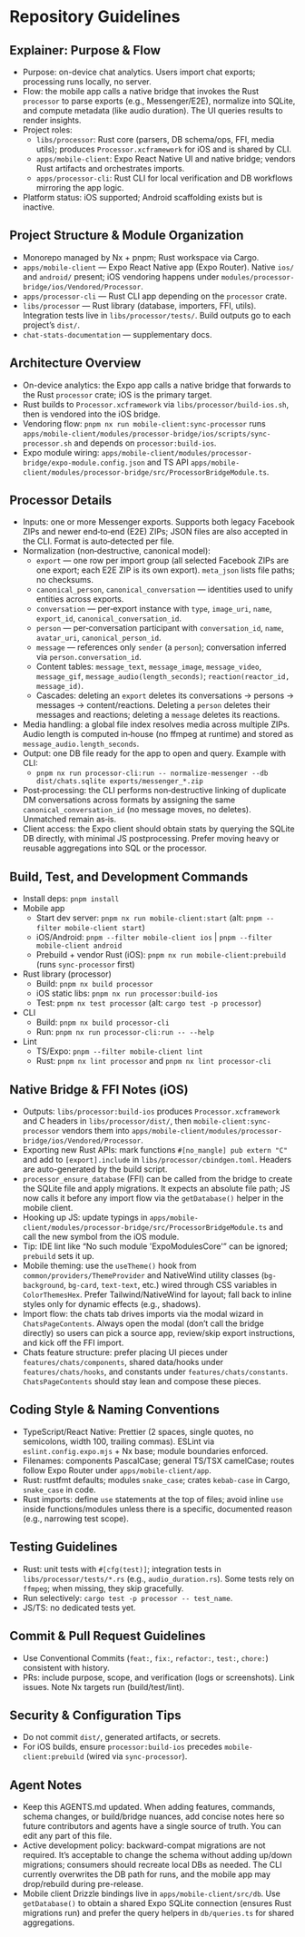 # Repository Guidelines

## Explainer: Purpose & Flow
- Purpose: on-device chat analytics. Users import chat exports; processing runs locally, no server.
- Flow: the mobile app calls a native bridge that invokes the Rust `processor` to parse exports (e.g., Messenger/E2E), normalize into SQLite, and compute metadata (like audio duration). The UI queries results to render insights.
- Project roles:
  - `libs/processor`: Rust core (parsers, DB schema/ops, FFI, media utils); produces `Processor.xcframework` for iOS and is shared by CLI.
  - `apps/mobile-client`: Expo React Native UI and native bridge; vendors Rust artifacts and orchestrates imports.
  - `apps/processor-cli`: Rust CLI for local verification and DB workflows mirroring the app logic.
- Platform status: iOS supported; Android scaffolding exists but is inactive.

## Project Structure & Module Organization
- Monorepo managed by Nx + pnpm; Rust workspace via Cargo.
- `apps/mobile-client` — Expo React Native app (Expo Router). Native `ios/` and `android/` present; iOS vendoring happens under `modules/processor-bridge/ios/Vendored/Processor`.
- `apps/processor-cli` — Rust CLI app depending on the `processor` crate.
- `libs/processor` — Rust library (database, importers, FFI, utils). Integration tests live in `libs/processor/tests/`. Build outputs go to each project’s `dist/`.
- `chat-stats-documentation` — supplementary docs.

## Architecture Overview
- On-device analytics: the Expo app calls a native bridge that forwards to the Rust `processor` crate; iOS is the primary target.
- Rust builds to `Processor.xcframework` via `libs/processor/build-ios.sh`, then is vendored into the iOS bridge.
- Vendoring flow: `pnpm nx run mobile-client:sync-processor` runs `apps/mobile-client/modules/processor-bridge/ios/scripts/sync-processor.sh` and depends on `processor:build-ios`.
- Expo module wiring: `apps/mobile-client/modules/processor-bridge/expo-module.config.json` and TS API `apps/mobile-client/modules/processor-bridge/src/ProcessorBridgeModule.ts`.

## Processor Details
- Inputs: one or more Messenger exports. Supports both legacy Facebook ZIPs and newer end‑to‑end (E2E) ZIPs; JSON files are also accepted in the CLI. Format is auto‑detected per file.
- Normalization (non‑destructive, canonical model):
  - `export` — one row per import group (all selected Facebook ZIPs are one export; each E2E ZIP is its own export). `meta_json` lists file paths; no checksums.
  - `canonical_person`, `canonical_conversation` — identities used to unify entities across exports.
  - `conversation` — per‑export instance with `type`, `image_uri`, `name`, `export_id`, `canonical_conversation_id`.
  - `person` — per‑conversation participant with `conversation_id`, `name`, `avatar_uri`, `canonical_person_id`.
  - `message` — references only `sender` (a `person`); conversation inferred via `person.conversation_id`.
  - Content tables: `message_text`, `message_image`, `message_video`, `message_gif`, `message_audio(length_seconds)`; `reaction(reactor_id, message_id)`.
  - Cascades: deleting an `export` deletes its conversations → persons → messages → content/reactions. Deleting a `person` deletes their messages and reactions; deleting a `message` deletes its reactions.
- Media handling: a global file index resolves media across multiple ZIPs. Audio length is computed in‑house (no ffmpeg at runtime) and stored as `message_audio.length_seconds`.
- Output: one DB file ready for the app to open and query. Example with CLI:
  - `pnpm nx run processor-cli:run -- normalize-messenger --db dist/chats.sqlite exports/messenger_*.zip`
- Post‑processing: the CLI performs non‑destructive linking of duplicate DM conversations across formats by assigning the same `canonical_conversation_id` (no message moves, no deletes). Unmatched remain as‑is.
- Client access: the Expo client should obtain stats by querying the SQLite DB directly, with minimal JS postprocessing. Prefer moving heavy or reusable aggregations into SQL or the processor.

## Build, Test, and Development Commands
- Install deps: `pnpm install`
- Mobile app
  - Start dev server: `pnpm nx run mobile-client:start` (alt: `pnpm --filter mobile-client start`)
  - iOS/Android: `pnpm --filter mobile-client ios` | `pnpm --filter mobile-client android`
  - Prebuild + vendor Rust (iOS): `pnpm nx run mobile-client:prebuild` (runs `sync-processor` first)
- Rust library (processor)
  - Build: `pnpm nx build processor`
  - iOS static libs: `pnpm nx run processor:build-ios`
  - Test: `pnpm nx test processor` (alt: `cargo test -p processor`)
- CLI
  - Build: `pnpm nx build processor-cli`
  - Run: `pnpm nx run processor-cli:run -- --help`
- Lint
  - TS/Expo: `pnpm --filter mobile-client lint`
  - Rust: `pnpm nx lint processor` and `pnpm nx lint processor-cli`

## Native Bridge & FFI Notes (iOS)
- Outputs: `libs/processor:build-ios` produces `Processor.xcframework` and C headers in `libs/processor/dist/`, then `mobile-client:sync-processor` vendors them into `apps/mobile-client/modules/processor-bridge/ios/Vendored/Processor`.
- Exporting new Rust APIs: mark functions `#[no_mangle] pub extern "C"` and add to `[export].include` in `libs/processor/cbindgen.toml`. Headers are auto-generated by the build script.
- `processor_ensure_database` (FFI) can be called from the bridge to create the SQLite file and apply migrations. It expects an absolute file path; JS now calls it before any import flow via the `getDatabase()` helper in the mobile client.
- Hooking up JS: update typings in `apps/mobile-client/modules/processor-bridge/src/ProcessorBridgeModule.ts` and call the new symbol from the iOS module.
- Tip: IDE lint like “No such module 'ExpoModulesCore'” can be ignored; `prebuild` sets it up.
- Mobile theming: use the `useTheme()` hook from `common/providers/ThemeProvider` and NativeWind utility classes (`bg-background`, `bg-card`, `text-text`, etc.) wired through CSS variables in `ColorThemesHex`. Prefer Tailwind/NativeWind for layout; fall back to inline styles only for dynamic effects (e.g., shadows).
- Import flow: the chats tab drives imports via the modal wizard in `ChatsPageContents`. Always open the modal (don’t call the bridge directly) so users can pick a source app, review/skip export instructions, and kick off the FFI import.
- Chats feature structure: prefer placing UI pieces under `features/chats/components`, shared data/hooks under `features/chats/hooks`, and constants under `features/chats/constants`. `ChatsPageContents` should stay lean and compose these pieces.

## Coding Style & Naming Conventions
- TypeScript/React Native: Prettier (2 spaces, single quotes, no semicolons, width 100, trailing commas). ESLint via `eslint.config.expo.mjs` + Nx base; module boundaries enforced.
- Filenames: components PascalCase; general TS/TSX camelCase; routes follow Expo Router under `apps/mobile-client/app`.
- Rust: rustfmt defaults; modules `snake_case`; crates `kebab-case` in Cargo, `snake_case` in code.
- Rust imports: define `use` statements at the top of files; avoid inline `use` inside functions/modules unless there is a specific, documented reason (e.g., narrowing test scope).

## Testing Guidelines
- Rust: unit tests with `#[cfg(test)]`; integration tests in `libs/processor/tests/*.rs` (e.g., `audio_duration.rs`). Some tests rely on `ffmpeg`; when missing, they skip gracefully.
- Run selectively: `cargo test -p processor -- test_name`.
- JS/TS: no dedicated tests yet.

## Commit & Pull Request Guidelines
- Use Conventional Commits (`feat:`, `fix:`, `refactor:`, `test:`, `chore:`) consistent with history.
- PRs: include purpose, scope, and verification (logs or screenshots). Link issues. Note Nx targets run (build/test/lint).

## Security & Configuration Tips
- Do not commit `dist/`, generated artifacts, or secrets.
- For iOS builds, ensure `processor:build-ios` precedes `mobile-client:prebuild` (wired via `sync-processor`).

## Agent Notes
- Keep this AGENTS.md updated. When adding features, commands, schema changes, or build/bridge nuances, add concise notes here so future contributors and agents have a single source of truth. You can edit any part of this file.
 - Active development policy: backward-compat migrations are not required. It’s acceptable to change the schema without adding up/down migrations; consumers should recreate local DBs as needed. The CLI currently overwrites the DB path for runs, and the mobile app may drop/rebuild during pre-release.
 - Mobile client Drizzle bindings live in `apps/mobile-client/src/db`. Use `getDatabase()` to obtain a shared Expo SQLite connection (ensures Rust migrations run) and prefer the query helpers in `db/queries.ts` for shared aggregations.
